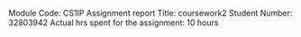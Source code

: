 
 Module Code: CS1IP
 Assignment report Title: coursework2
 Student Number: 32803942
 Actual hrs spent for the assignment: 10 hours
